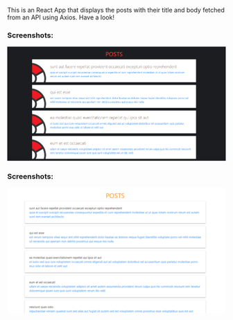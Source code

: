 This is an React App that displays the posts with their title and body fetched from an API using Axios.
Have a look!

### Screenshots:

![](images/postsblack.PNG)

### Screenshots:

![](images/posts.PNG)
